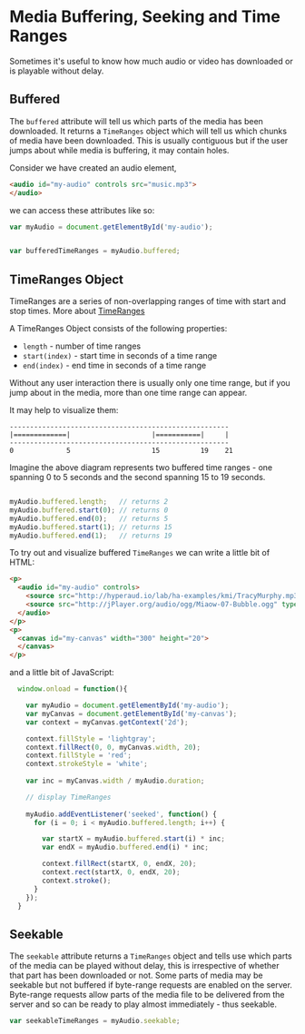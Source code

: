 Media Buffering, Seeking and Time Ranges
========================================

Sometimes it's useful to know how much audio or video has downloaded or is playable without delay. 

Buffered
--------

The ```buffered``` attribute will tell us which parts of the media has been downloaded. It returns a ```TimeRanges``` object which will tell us which chunks of media have been downloaded. This is usually contiguous but if the user jumps about while media is buffering, it may contain holes.


Consider we have created an audio element, 

`````html
<audio id="my-audio" controls src="music.mp3">
</audio>

`````

we can access these attributes like so:

`````javascript
var myAudio = document.getElementById('my-audio');


var bufferedTimeRanges = myAudio.buffered;


`````

TimeRanges Object
-----------------

TimeRanges are a series of non-overlapping ranges of time with start and stop times. More about [TimeRanges](https://developer.mozilla.org/en-US/docs/Web/API/TimeRanges)

A TimeRanges Object consists of the following properties:

- ```length``` - number of time ranges
- ```start(index)``` - start time in seconds of a time range
- ```end(index)``` - end time in seconds of a time range

Without any user interaction there is usually only one time range, but if you jump about in the media, more than one time range can appear.


It may help to visualize them:

`````
------------------------------------------------------
|=============|                    |===========|     |
------------------------------------------------------
0             5                    15          19    21
`````

Imagine the above diagram represents two buffered time ranges - one spanning 0 to 5 seconds and the second spanning 15 to 19 seconds.

`````javascript

myAudio.buffered.length;   // returns 2
myAudio.buffered.start(0); // returns 0
myAudio.buffered.end(0);   // returns 5
myAudio.buffered.start(1); // returns 15
myAudio.buffered.end(1);   // returns 19

`````

To try out and visualize buffered ```TimeRanges``` we can write a little bit of HTML:

`````HTML
<p>
  <audio id="my-audio" controls>
    <source src="http://hyperaud.io/lab/ha-examples/kmi/TracyMurphy.mp3" type="audio/mpeg">
    <source src="http://jPlayer.org/audio/ogg/Miaow-07-Bubble.ogg" type="audio/ogg">
  </audio>
</p>
<p>
  <canvas id="my-canvas" width="300" height="20">
  </canvas>
</p>

`````

and a little bit of JavaScript:

````` javascript
  window.onload = function(){ 

    var myAudio = document.getElementById('my-audio');
    var myCanvas = document.getElementById('my-canvas');
    var context = myCanvas.getContext('2d');

    context.fillStyle = 'lightgray';
    context.fillRect(0, 0, myCanvas.width, 20);
    context.fillStyle = 'red';
    context.strokeStyle = 'white';
    
    var inc = myCanvas.width / myAudio.duration;

    // display TimeRanges
    
    myAudio.addEventListener('seeked', function() {
      for (i = 0; i < myAudio.buffered.length; i++) {

        var startX = myAudio.buffered.start(i) * inc;
        var endX = myAudio.buffered.end(i) * inc;

        context.fillRect(startX, 0, endX, 20);
        context.rect(startX, 0, endX, 20);
        context.stroke();
      }
    });
  }

`````


Seekable
--------

The ```seekable``` attribute returns a ```TimeRanges``` object and tells use which parts of the media can be played without delay, this is irrespective of whether that part has been downloaded or not. Some parts of media may be seekable but not buffered if byte-range requests are enabled on the server. Byte-range requests allow parts of the media file to be delivered from the server and so can be ready to play almost immediately - thus seekable.

`````javascript
var seekableTimeRanges = myAudio.seekable;

`````



